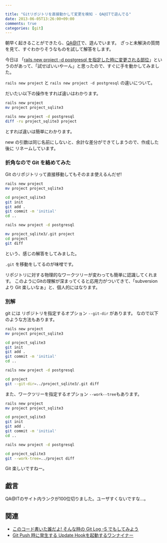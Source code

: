 ```yaml
---

title: "Gitリポジトリを直接動かして変更を検知 - QA@ITで遊んでる"
date: 2013-06-05T13:26:00+09:00
comments: true
categories: [git]
---
```


朝早く起きることができたら、[QA@IT](http://qa.atmarkit.co.jp/)で、遊んでいます。
ざっと未解決の質問を見て、すぐわかりそうなものを試して解答をします。

今日は 「[rails new project -d postgresql を指定した時に変更される部位](http://qa.atmarkit.co.jp/q/2970)」というのがあって、「試せばいいやーん」と思ったので、すぐに手を動かしてみました。

`rails new project` と `rails new project -d postgresql`  の違いについて。

だいたい以下の操作をすれば違いはわかります。

```bash
rails new project
mv project project_sqlite3

rails new project -d postgresql
diff -ru project_sqlite3 project
```

とすれば違いは簡単にわかります。

new の引数は同じ名前にしないと、余計な差分ができてしまうので、作成した後に リネームしています。

### 折角なので Git を絡めてみた

Git のリポジトリって直接移動してもそのまま使えるんだぜ!

```bash
rails new project
mv project project_sqlite3

cd project_sqlite3
git init
git add .
git commit -m 'initial'
cd ..

rails new project -d postgresql

mv project_sqlite3/.git project
cd project
git diff
```

という、感じの解答をしてみました。

`.git` を移動をしてるのが味噌です。

リポジトリに対する物理的なワークツリーが変わっても簡単に認識してくれます。
このようにGitの理解が深まってくると応用力がついてきて、「subversion より Git 楽しいなぁ」と、個人的にはなります。

### 別解

git には リポジトリを指定するオプション `--git-dir` があります。
なので以下のような方法もあります。

```bash
rails new project
mv project project_sqlite3

cd project_sqlite3
git init
git add .
git commit -m 'initial'
cd ..

rails new project -d postgresql

cd project
git --git-dir=../project_sqlite3/.git diff
```


また、ワークツリーを指定するオプション `--work--tree`もあります。

```bash
rails new project
mv project project_sqlite3

cd project_sqlite3
git init
git add .
git commit -m 'initial'
cd ..

rails new project -d postgresql

cd project_sqlite3
git --work-tree=../project diff
```

Git 楽しいですねー。

## 戯言

QA@ITのサイト内ランクが100位切りました。ユーザすくないですな…。

## 関連

* [このコード書いた誰だよ! そんな時の Git Log -S でもしてみよう](/blog/2013/06/04/git-log-s/)
* [Git Push 時に発生する Update Hookを起動するワンナイナー](/blog/2012/11/20/git-hooks-triger/)

